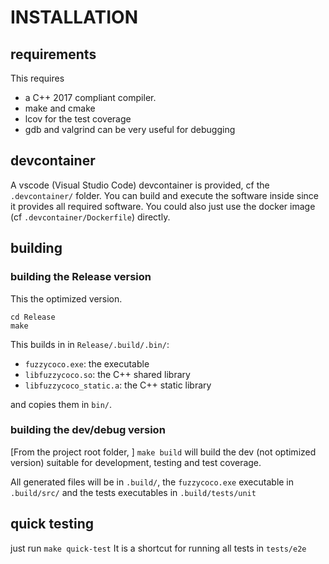 INSTALLATION
=============

## requirements

This requires 

- a C++ 2017 compliant compiler.
- make and cmake
- lcov for the test coverage
- gdb and valgrind can be very useful for debugging

## devcontainer

A vscode (Visual Studio Code) devcontainer is provided, cf the `.devcontainer/` folder.
You can build and execute the software inside since it provides all required software. 
You could also just use the docker image (cf `.devcontainer/Dockerfile`) directly.

## building

### building the Release version

This the optimized version.

```
cd Release
make
```
This builds in in `Release/.build/.bin/`: 
  - `fuzzycoco.exe`: the executable
  - `libfuzzycoco.so`: the C++ shared library
  - `libfuzzycoco_static.a`: the C++ static library

and copies them in `bin/`.

### building the dev/debug version

[From the project root folder, ] `make build` will build the dev (not optimized version) suitable for development, testing and test coverage.

All generated files will be in `.build/`, the `fuzzycoco.exe` executable in 
`.build/src/` and the tests executables in `.build/tests/unit`

## quick testing

just run `make quick-test`
It is a shortcut for running all tests in `tests/e2e`